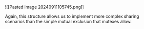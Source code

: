 
![[Pasted image 20240911105745.png]]

Again, this structure allows us to implement more complex sharing scenarios than the simple mutual exclusion that mutexes allow.

## [](https://www.omscs-notes.com/operating-systems/threads-and-concurrency/#common-pitfalls)